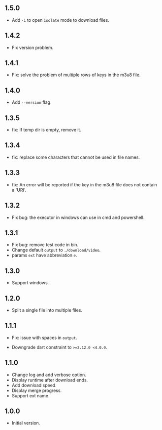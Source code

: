 ## 1.5.0

- Add `-i` to open `isolate` mode to download files.

## 1.4.2

- Fix version problem.

## 1.4.1

- Fix: solve the problem of multiple rows of keys in the m3u8 file.

## 1.4.0

- Add `--version` flag.

## 1.3.5

- fix: If temp dir is empty, remove it.

## 1.3.4

- fix: replace some characters that cannot be used in file names.

## 1.3.3

- fix: An error will be reported if the key in the m3u8 file does not contain a 'URI'.

## 1.3.2

- Fix bug: the executor in windows can use in cmd and powershell.

## 1.3.1

- Fix bug: remove test code in bin.
- Change default `output` to `./download/video`.
- params `ext` have abbreviation `e`.

## 1.3.0

- Support windows.

## 1.2.0

- Split a single file into multiple files.

## 1.1.1

- Fix: issue with spaces in `output`.

- Downgrade dart constraint  to `>=2.12.0 <4.0.0`.

## 1.1.0

- Change log and add verbose option.
- Display runtime after download ends.
- Add download speed.
- Display merge progress.
- Support ext name

## 1.0.0

- Initial version.
